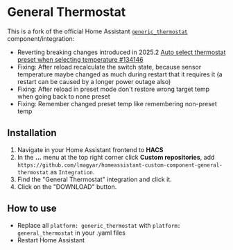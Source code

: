 
# General Thermostat

This is a fork of the official Home Assistant [`generic_thermostat`](https://www.home-assistant.io/integrations/generic_thermostat/) component/integration:

- Reverting breaking changes introduced in 2025.2 [Auto select thermostat preset when selecting temperature #134146](https://github.com/home-assistant/core/pull/134146)
- Fixing: After reload recalculate the switch state, because sensor temperature maybe changed as much during restart that it requires it (a restart can be caused by a longer power outage also)
- Fixing: After reload in preset mode don't restore wrong target temp when going back to none preset
- Fixing: Remember changed preset temp like remembering non-preset temp

## Installation

1. Navigate in your Home Assistant frontend to **HACS**
1. In the **...** menu at the top right corner click **Custom repositories**,
   add
   `https://github.com/lmagyar/homeassistant-custom-component-general-thermostat`
   as `Integration`.
1. Find the "General Thermostat" integration and click it.
1. Click on the "DOWNLOAD" button.

## How to use

- Replace all `platform: generic_thermostat` with `platform: general_thermostat` in your .yaml files
- Restart Home Assistant
